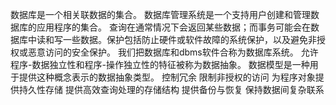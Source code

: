 数据库是一个相关联数据的集合。
数据库管理系统是一个支持用户创建和管理数据库的应用程序的集合。
查询在通常情况下会返回某些数据；而事务可能会在数据库中读和写一些数据。保护包括防止硬件或软件故障的系统保护，以及避免非授权或恶意访问的安全保护。
我们把数据库和dbms软件合称为数据库系统。
允许程序-数据独立性和程序-操作独立性的特征被称为数据抽象。
数据模型是一种用于提供这种概念表示的数据抽象类型。
控制冗余   限制非授权的访问  为程序对象提供持久性存储   提供高效查询处理的存储结构   提供备份与恢复    保持数据间复杂联系  